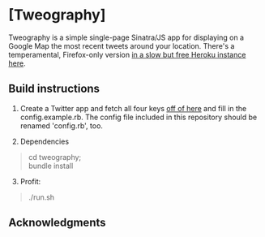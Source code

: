 # [Tweography]

Tweography is a simple single-page Sinatra/JS app for displaying on a Google Map the most recent tweets around your location. There's a temperamental, Firefox-only version [in a slow but free Heroku instance here](https://limitless-chamber-9916.herokuapp.com/).


## Build instructions

1. Create a Twitter app and fetch all four keys [off of here](https://apps.twitter.com) and fill in the config.example.rb. The config file included in this repository should be renamed 'config.rb', too.

2. Dependencies
> cd tweography;  
> bundle install

3. Profit:
> ./run.sh


##  Acknowledgments
